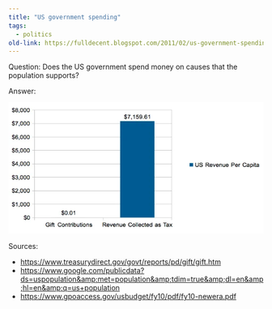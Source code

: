 ```yaml
---
title: "US government spending"
tags: 
  - politics	
old-link: https://fulldecent.blogspot.com/2011/02/us-government-spending.html
---
```


Question: Does the US government spend money on causes that the population supports?

Answer:

![!Part 1](/assets/images/2011-02-27-us-government-spending.webp)

Sources:

- <https://www.treasurydirect.gov/govt/reports/pd/gift/gift.htm>
- <https://www.google.com/publicdata?ds=uspopulation&amp;met=population&amp;tdim=true&amp;dl=en&amp;hl=en&amp;q=us+population>
- <https://www.gpoaccess.gov/usbudget/fy10/pdf/fy10-newera.pdf>
